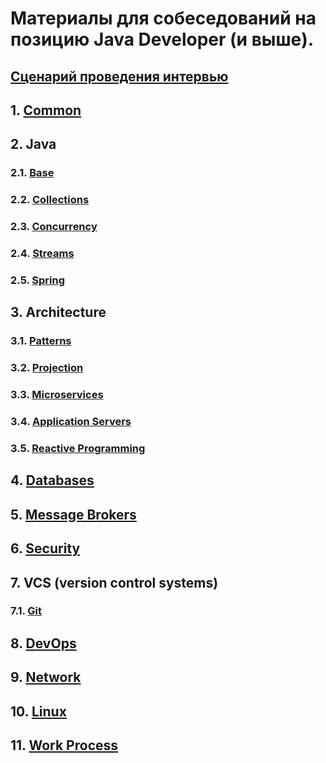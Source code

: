 # Материалы для собеседований на позицию Java Developer (и выше).

## [Сценарий проведения интервью](interview-scenarios/README.md)

## 1. [Common](topics/common/README.md)

## 2. Java
### 2.1. [Base](topics/java/base/README.md)
### 2.2. [Collections](topics/java/collections/README.md)
### 2.3. [Concurrency](topics/java/concurrency/README.md)
### 2.4. [Streams](topics/java/streams/README.md)
### 2.5. [Spring](topics/java/spring/README.md)

## 3. Architecture
### 3.1. [Patterns](topics/architecture/patterns/README.md)
### 3.2. [Projection](topics/architecture/projection/README.md)
### 3.3. [Microservices](topics/architecture/microservices/README.md)
### 3.4. [Application Servers](topics/architecture/application-servers/README.md)
### 3.5. [Reactive Programming](topics/architecture/reactive-programming/README.md)

## 4. [Databases](topics/databases/README.md)

## 5. [Message Brokers](topics/message-brokers/README.md)

## 6. [Security](topics/security/README.md)

## 7. VCS (version control systems)
### 7.1. [Git](topics/vcs/git/README.md)

## 8. [DevOps](topics/devops/README.md)

## 9. [Network](topics/network/README.md)

## 10. [Linux](topics/linux/README.md)

## 11. [Work Process](topics/work-process/README.md)
